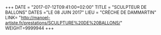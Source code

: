 +++
DATE = "2017-07-12T09:41:00+02:00"
TITLE = "SCULPTEUR DE BALLONS"
DATES ="LE 08 JUIN 2017"
LIEU = "CRÈCHE DE DAMMARTIN"
LINK= "http://manoel-artiste.fr/prestations/SCULPTURE%20DE%20BALLONS/"
WEIGHT=9999944
+++